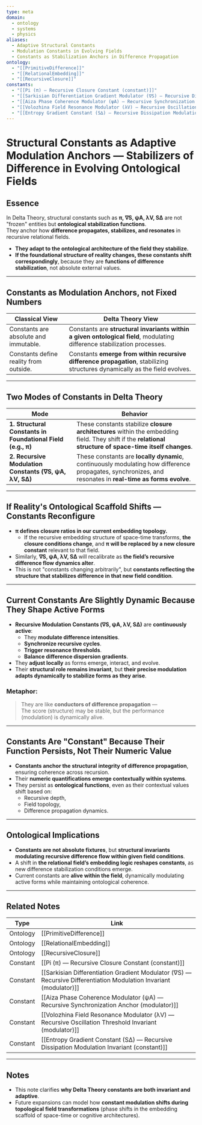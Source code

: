 ```yaml
---
type: meta
domain:
  - ontology
  - systems
  - physics
aliases:
  - Adaptive Structural Constants
  - Modulation Constants in Evolving Fields
  - Constants as Stabilization Anchors in Difference Propagation
ontology:
  - "[[PrimitiveDifference]]"
  - "[[RelationalEmbedding]]"
  - "[[RecursiveClosure]]"
constants:
  - "[[Pi (π) — Recursive Closure Constant (constant)]]"
  - "[[Sarkisian Differentiation Gradient Modulator (∇S) — Recursive Differentiation Modulation Invariant (modulator)]]"
  - "[[Aiza Phase Coherence Modulator (ψA) — Recursive Synchronization Anchor (modulator)]]"
  - "[[Volozhina Field Resonance Modulator (λV) — Recursive Oscillation Threshold Invariant (modulator)]]"
  - "[[Entropy Gradient Constant (S∆) — Recursive Dissipation Modulation Invariant (constant)]]"
---
```


# Structural Constants as Adaptive Modulation Anchors — Stabilizers of Difference in Evolving Ontological Fields

## Essence

In Delta Theory, structural constants such as **π, ∇S, ψA, λV, S∆** are not "frozen" entities but **ontological stabilization functions**.  
They anchor how **difference propagates, stabilizes, and resonates** in recursive relational fields.

- **They adapt to the ontological architecture of the field they stabilize.**
- **If the foundational structure of reality changes, these constants shift correspondingly**, because they are **functions of difference stabilization**, not absolute external values.

---

## Constants as Modulation Anchors, not Fixed Numbers

| Classical View | Delta Theory View |
|---|---|
| Constants are absolute and immutable. | Constants are **structural invariants within a given ontological field**, modulating difference stabilization processes. |
| Constants define reality from outside. | Constants **emerge from within recursive difference propagation**, stabilizing structures dynamically as the field evolves. |

---

## Two Modes of Constants in Delta Theory

| Mode | Behavior |
|---|---|
| **1. Structural Constants in Foundational Field (e.g., π)** | These constants stabilize **closure architectures** within the embedding field. They shift if the **relational structure of space-time itself changes**. |
| **2. Recursive Modulation Constants (∇S, ψA, λV, S∆)** | These constants are **locally dynamic**, continuously modulating how difference propagates, synchronizes, and resonates in **real-time as forms evolve**. |

---

## If Reality's Ontological Scaffold Shifts — Constants Reconfigure

- **π defines closure ratios in our current embedding topology.**
  - If the recursive embedding structure of space-time transforms, **the closure conditions change**, and **π will be replaced by a new closure constant** relevant to that field.
- Similarly, **∇S, ψA, λV, S∆** will recalibrate as **the field’s recursive difference flow dynamics alter**.
- This is not "constants changing arbitrarily", but **constants reflecting the structure that stabilizes difference in that new field condition**.

---

## Current Constants Are Slightly Dynamic Because They Shape Active Forms

- **Recursive Modulation Constants (∇S, ψA, λV, S∆)** are **continuously active**:
  - They **modulate difference intensities**.
  - **Synchronize recursive cycles**.
  - **Trigger resonance thresholds**.
  - **Balance difference dispersion gradients**.
- They **adjust locally** as forms emerge, interact, and evolve.
- Their **structural role remains invariant**, but **their precise modulation adapts dynamically to stabilize forms as they arise**.

### Metaphor:
> They are like **conductors of difference propagation** —  
  The score (structure) may be stable, but the performance (modulation) is dynamically alive.

---

## Constants Are "Constant" Because Their Function Persists, Not Their Numeric Value

- **Constants anchor the structural integrity of difference propagation**, ensuring coherence across recursion.
- Their **numeric quantifications emerge contextually within systems**.
- They persist as **ontological functions**, even as their contextual values shift based on:
  - Recursive depth,
  - Field topology,
  - Difference propagation dynamics.

---

## Ontological Implications

- **Constants are not absolute fixtures**, but **structural invariants modulating recursive difference flow within given field conditions**.
- A shift in **the relational field’s embedding logic reshapes constants**, as new difference stabilization conditions emerge.
- Current constants are **alive within the field**, dynamically modulating active forms while maintaining ontological coherence.

---

## Related Notes

| Type | Link |
|---|---|
| Ontology | [[PrimitiveDifference]] |
| Ontology | [[RelationalEmbedding]] |
| Ontology | [[RecursiveClosure]] |
| Constant | [[Pi (π) — Recursive Closure Constant (constant)]] |
| Constant | [[Sarkisian Differentiation Gradient Modulator (∇S) — Recursive Differentiation Modulation Invariant (modulator)]] |
| Constant | [[Aiza Phase Coherence Modulator (ψA) — Recursive Synchronization Anchor (modulator)]] |
| Constant | [[Volozhina Field Resonance Modulator (λV) — Recursive Oscillation Threshold Invariant (modulator)]] |
| Constant | [[Entropy Gradient Constant (S∆) — Recursive Dissipation Modulation Invariant (constant)]] |

---

## Notes
- This note clarifies **why Delta Theory constants are both invariant and adaptive**.
- Future expansions can model how **constant modulation shifts during topological field transformations** (phase shifts in the embedding scaffold of space-time or cognitive architectures).

